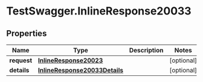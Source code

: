 # TestSwagger.InlineResponse20033

## Properties

Name | Type | Description | Notes
------------ | ------------- | ------------- | -------------
**request** | [**InlineResponse20023**](InlineResponse20023.md) |  | [optional] 
**details** | [**InlineResponse20033Details**](InlineResponse20033Details.md) |  | [optional] 


